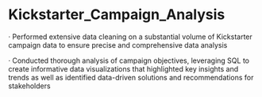 # Kickstarter_Campaign_Analysis
· Performed extensive data cleaning on a substantial volume of Kickstarter campaign data to ensure precise and comprehensive data analysis

· Conducted thorough analysis of campaign objectives, leveraging SQL to create informative data visualizations that highlighted key insights and trends as well as identified data-driven solutions and recommendations for stakeholders
